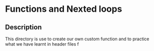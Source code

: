 # Functions and Nexted loops

## Description
This directory is use to create our own custom function and to practice what we have learnt in header files 
f
